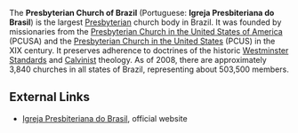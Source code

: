 The **Presbyterian Church of Brazil** (Portuguese:
**Igreja Presbiteriana do Brasil**) is the largest
[Presbyterian](Presbyterian "Presbyterian") church body in Brazil.
It was founded by missionaries from the
[Presbyterian Church in the United States of America](Presbyterian_Church_in_the_United_States_of_America "Presbyterian Church in the United States of America")
(PCUSA) and the
[Presbyterian Church in the United States](index.php?title=Presbyterian_Church_in_the_United_States&action=edit&redlink=1 "Presbyterian Church in the United States (page does not exist)")
(PCUS) in the XIX century. It preserves adherence to doctrines of
the historic
[Westminster Standards](Westminster_Confession_of_Faith "Westminster Confession of Faith")
and [Calvinist](Calvinist "Calvinist") theology. As of 2008, there
are approximately 3,840 churches in all states of Brazil,
representing about 503,500 members.


## External Links

-   [Igreja Presbiteriana do Brasil](http://www.ipb.org.br/),
    official website



